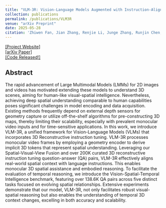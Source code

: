 ```yaml
---
title: "VLM-3R: Vision-Language Models Augmented with Instruction-Aligned 3D Reconstruction"
collection: publications
permalink: /publications/VLM3R
venue: "arXiv Preprint"
date: 2025-05-28
citation: 'Zhiwen Fan, Jian Zhang, Renjie Li, Junge Zhang, Runjin Chen, Hezhen Hu, Kevin Wang, Huaizhi Qu, Dilin Wang, Zhicheng Yan, <b>Hongyu Xu</b>, Justin Theiss, Tianlong Chen, Jiachen Li, Zhengzhong Tu, Zhangyang Wang, Rakesh Ranjan. <i>arXiv preprint</i>, 2025.'
---
```


[[Project Website]](https://vlm-3r.github.io)  
[[arXiv Paper]](https://arxiv.org/abs/2505.20279)  
[[Code Released!]](https://github.com/VITA-Group/VLM-3R)

## Abstract

The rapid advancement of Large Multimodal Models (LMMs) for 2D images and videos has motivated extending these models to understand 3D scenes, aiming for human-like visual-spatial intelligence. Nevertheless, achieving deep spatial understanding comparable to human capabilities poses significant challenges in model encoding and data acquisition. Existing methods frequently depend on external depth sensors for geometry capture or utilize off-the-shelf algorithms for pre-constructing 3D maps, thereby limiting their scalability, especially with prevalent monocular video inputs and for time-sensitive applications. In this work, we introduce VLM-3R, a unified framework for Vision-Language Models (VLMs) that incorporates 3D Reconstructive instruction tuning. VLM-3R processes monocular video frames by employing a geometry encoder to derive implicit 3D tokens that represent spatial understanding. Leveraging our Spatial-Visual-View Fusion and over 200K curated 3D reconstructive instruction tuning question-answer (QA) pairs, VLM-3R effectively aligns real-world spatial context with language instructions. This enables monocular 3D spatial assistance and embodied reasoning. To facilitate the evaluation of temporal reasoning, we introduce the Vision-Spatial-Temporal Intelligence benchmark, featuring over 138.6K QA pairs across five distinct tasks focused on evolving spatial relationships. Extensive experiments demonstrate that our model, VLM-3R, not only facilitates robust visual-spatial reasoning but also enables the understanding of temporal 3D context changes, excelling in both accuracy and scalability.
